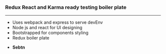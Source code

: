 ### Redux React and Karma ready testing boiler plate 
-----
+ Uses webpack and express to serve devEnv
+ Node js and react for UI designing
+ Bootstrapped for components styling 
+ Redux boiler plate

* **Sebtn** 
